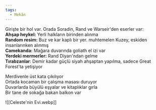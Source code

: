 ```yaml
---
tags:
  - Mekân
---  
```

  
Girişte bir hol var. Orada Soradin, Rand ve Warseir'den eserler var:  
	**Ahşap heykel:** Yerli halkların birinden alınma  
	**Random resim:** Buz ve kar kaplı bir yer. muhtemelen Kuzey, eskiden insanlarınken alınmış  
	**Camekanda:** Mağara duvarında goliath el izi var  
	**Yerdeki mermerler:** Rand Diyarı'ndan gelme  
	**Tırabzanlar**: Demir kadar güçlü siyah ahşaptan yapılma, sadece Great Forest'ta yetişiyor  
  
Merdivenle üst kata çıkılıyor  
	Ortada kocaman bir çalışma masası duruyor  
	Duvarlarda büyülü eşyalar ve kitaplıklar gırla  
	Bir tane de sokağa bakan balkon var  
  
![[Celeste'nin Evi.webp]]